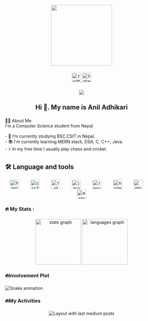 <div align="center">
  <img height="200" src="https://images.pexels.com/photos/4065876/pexels-photo-4065876.jpeg?auto=compress&cs=tinysrgb&w=1260&h=750&dpr=1"  />
</div>

###

<div align="center">
  <a href="https://twitter.com/AnilAdh25412744" target="_blank">
    <img src="https://img.shields.io/static/v1?message=Twitch&logo=twitch&label=&color=9146FF&logoColor=white&labelColor=&style=for-the-badge" height="30" alt="twitter logo"  />
  </a>
  <a href="https://www.linkedin.com/in/anil-adhikari-833973298/" target="_blank">
    <img src="https://img.shields.io/static/v1?message=LinkedIn&logo=linkedin&label=&color=0077B5&logoColor=white&labelColor=&style=for-the-badge" height="30" alt="linkedin logo"  />
  </a>
</div>

###

<div align="center">
  <img src="https://visitor-badge.laobi.icu/badge?page_id=adhikari-anil.adhikari-anil&"  />
</div>

###

<h2 align="center">Hi 👋. My name is  Anil Adhikari</h2>

###

<p align="left">👩‍💻 About Me<br>I'm a Computer Science student from Nepal<br><br>- 🔭 I’m currently studying BSC.CSIT in Nepal.<br>- 📚 I'm currently learning MERN stack, DSA, C, C++, Java.<br>- ⚡ In my free time I usually play chess and cricket.</p>

###

<h2 align="left">🛠 Language and tools</h2>

###

<div align="center">
  <img src="https://cdn.jsdelivr.net/gh/devicons/devicon/icons/html5/html5-original.svg" height="30" alt="html5 logo"  />
  <img width="30" />
  <img src="https://cdn.jsdelivr.net/gh/devicons/devicon/icons/css3/css3-original.svg" height="30" alt="css3 logo"  />
  <img width="30" />
  <img src="https://cdn.jsdelivr.net/gh/devicons/devicon/icons/tailwindcss/tailwindcss-original-wordmark.svg" height="30" alt="tailwindcss logo"  />
  <img width="30" />
  <img src="https://cdn.jsdelivr.net/gh/devicons/devicon/icons/javascript/javascript-original.svg" height="30" alt="javascript logo"  />
  <img width="30" />
  <img src="https://cdn.jsdelivr.net/gh/devicons/devicon/icons/react/react-original.svg" height="30" alt="react logo"  />
  <img width="30" />
  <img src="https://cdn.jsdelivr.net/gh/devicons/devicon/icons/nodejs/nodejs-original.svg" height="30" alt="nodejs logo"  />
  <img width="30" />
  <img src="https://cdn.jsdelivr.net/gh/devicons/devicon/icons/mongodb/mongodb-original.svg" height="30" alt="mongodb logo"  />
  <img width="30" />
  <img src="https://cdn.jsdelivr.net/gh/devicons/devicon/icons/express/express-original.svg" height="30" alt="express logo"  />
</div>

###

<h3 align="left">🔥 My Stats :</h3>

###

<div align="center">
  <img src="https://github-readme-stats.vercel.app/api?username=adhikari-anil&hide_title=false&hide_rank=false&show_icons=true&include_all_commits=true&count_private=true&disable_animations=false&theme=dracula&locale=en&hide_border=false&order=1" height="150" alt="stats graph"  />
  <img src="https://github-readme-stats.vercel.app/api/top-langs?username=adhikari-anil&locale=en&hide_title=false&layout=compact&card_width=320&langs_count=5&theme=dracula&hide_border=false&order=2" height="150" alt="languages graph"  />
</div>

###

<h3 align="left">🔥Involvement Plot</h3>

###

<img src="https://raw.githubusercontent.com/adhikari-anil/adhikari-anil/output/snake.svg" alt="Snake animation" />

###

<h3 align="left">🔥My Activities</h3>

###

<div align="center">
  <img src="https://github-read-medium-git-main.pahlevikun.vercel.app/latest?limit=4&theme=tokyonight&username=adhikari-anil" alt="Layout with last medium posts"  />
</div>

###
